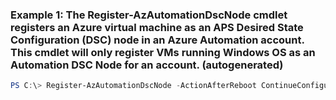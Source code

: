 ### Example 1: The Register-AzAutomationDscNode cmdlet registers an Azure virtual machine as an APS Desired State Configuration (DSC) node in an Azure Automation account. This cmdlet will only register VMs running Windows OS as an Automation DSC Node for an account. (autogenerated)
```powershell
PS C:\> Register-AzAutomationDscNode -ActionAfterReboot ContinueConfiguration -AllowModuleOverwrite False -AutomationAccountName Contoso17 -AzureVMLocation westus -AzureVMName VirtualMachine01 -AzureVMResourceGroup {AzureVMResourceGroup} -ConfigurationMode ApplyAndMonitor -ConfigurationModeFrequencyMins {ConfigurationModeFrequencyMins} -RebootNodeIfNeeded False -RefreshFrequencyMins {RefreshFrequencyMins} -ResourceGroupName ResourceGroup01-NodeConfigurationName
```


